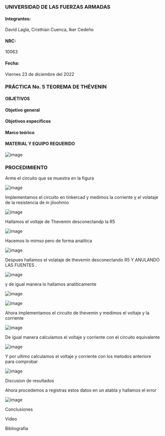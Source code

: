 ### UNIVERSIDAD DE LAS FUERZAS ARMADAS 

#### Integrantes:

David Lagla, Cristhian Cuenca, Iker Cedeño
 
#### NRC:

10063

#### Fecha:

Viernes 23 de diciembre del 2022

### PRÁCTICA No. 5 TEOREMA DE THÉVENIN

#### OBJETIVOS 

#### Objetivo general


#### Objetivos específicos 



#### Marco teórico



#### MATERIAL Y EQUIPO REQUERIDO

![image](https://user-images.githubusercontent.com/116814386/210841022-74fe4ed6-7a55-45ab-80d2-8556093e9229.png)

### PROCEDIMIENTO


Arme el circuito que se muestra en la figura

![image](https://user-images.githubusercontent.com/116814386/210841420-a976a2b0-05a3-4ca3-b79f-4bcdfd89bc77.png)

Implementamos el circuito en tinkercad y medimos la corriente y el volataje de la resistencia de in jiloohmio

![image](https://user-images.githubusercontent.com/116814386/210888530-fd36da58-e7e0-4593-a0ef-e3b622d66073.png)

Hallamos el voltaje de Thevemin desconectandp la R5

![image](https://user-images.githubusercontent.com/116814386/210888675-8aefa7f4-8ac3-49dc-8fc1-50b79444c16f.png)

Hacemos lo mimso pero de forma analitica

![image](https://user-images.githubusercontent.com/116814386/210888810-f46c91f2-0fbd-4b3c-9306-4ce189dd8ea5.png)

Despues hallamos el volataje de thevemin desconectando R5 Y ANULANDO LAS FUENTES .

![image](https://user-images.githubusercontent.com/116814386/210889143-51a478ea-5e3d-45f8-89ad-51608826508f.png)

y de igual manera lo hallamos analiticamente

![image](https://user-images.githubusercontent.com/116814386/210889260-490a6110-6648-42e9-85a0-045bab1f9c13.png)

![image](https://user-images.githubusercontent.com/116814386/210889312-822f4c0e-2f22-4629-bb59-3a7610a33ba2.png)

Ahora implementamos el circuito de thevemin y medimos el voltaje y la corriente

![image](https://user-images.githubusercontent.com/116814386/210889825-ea9b0c76-eabc-4f2e-aacb-08f4c87a1226.png)

De igual manera calculamos el voltaje y corriente con el circuito equivalente

![image](https://user-images.githubusercontent.com/116814386/210890739-3ece660a-73a4-4356-a0a1-589c4ec8ffeb.png)

Y por ultimo calculamos el voltaje y corriente con los metodos anteriore para comprobar

![image](https://user-images.githubusercontent.com/116814386/210890928-1ad0c06d-ecd5-4a67-a4a4-478d3215e3dd.png)

Discusion de resultados 

Ahora procedemos a registras estos datos en un atabla y hallamos el error

![image](https://user-images.githubusercontent.com/116814386/210892457-de6a35c8-c5ee-4bf0-a983-fa556a240d2a.png)

Conclusiones

Video 

Bibliografia

